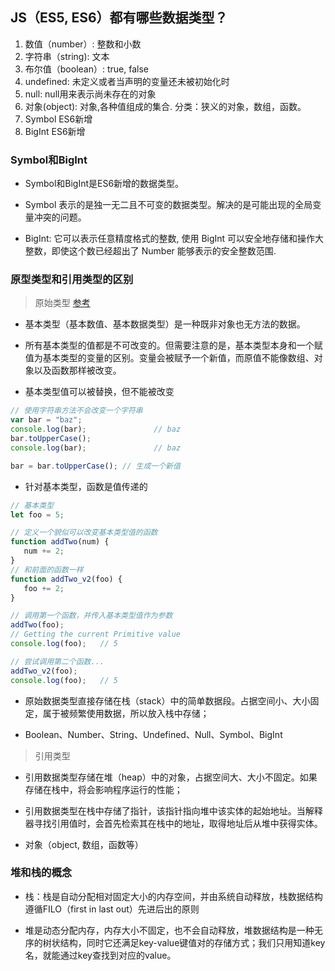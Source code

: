 ## JS（ES5, ES6）都有哪些数据类型？
1. 数值（number）: 整数和小数          
2. 字符串（string): 文本              
3. 布尔值（boolean）: true, false     
4. undefined: 未定义或者当声明的变量还未被初始化时                
5. null: null用来表示尚未存在的对象
6. 对象(object): 对象,各种值组成的集合. 分类：狭义的对象，数组，函数。
7. Symbol   ES6新增
8. BigInt   ES6新增


### Symbol和BigInt
- Symbol和BigInt是ES6新增的数据类型。
- Symbol 表示的是独一无二且不可变的数据类型。解决的是可能出现的全局变量冲突的问题。

- BigInt: 它可以表示任意精度格式的整数, 使用 BigInt 可以安全地存储和操作大整数，即使这个数已经超出了 Number 能够表示的安全整数范围.

### 原型类型和引用类型的区别
> 原始类型 [参考](https://developer.mozilla.org/zh-CN/docs/Web/JavaScript/Data_structures)

- 基本类型（基本数值、基本数据类型）是一种既非对象也无方法的数据。

- 所有基本类型的值都是不可改变的。但需要注意的是，基本类型本身和一个赋值为基本类型的变量的区别。变量会被赋予一个新值，而原值不能像数组、对象以及函数那样被改变。

- 基本类型值可以被替换，但不能被改变

```js
// 使用字符串方法不会改变一个字符串
var bar = "baz";
console.log(bar);               // baz
bar.toUpperCase();
console.log(bar);               // baz

bar = bar.toUpperCase(); // 生成一个新值
```

- 针对基本类型，函数是值传递的
```js
// 基本类型
let foo = 5;

// 定义一个貌似可以改变基本类型值的函数
function addTwo(num) {
   num += 2;
}
// 和前面的函数一样
function addTwo_v2(foo) {
   foo += 2;
}

// 调用第一个函数，并传入基本类型值作为参数
addTwo(foo);
// Getting the current Primitive value
console.log(foo);   // 5

// 尝试调用第二个函数...
addTwo_v2(foo);
console.log(foo);   // 5
```

- 原始数据类型直接存储在栈（stack）中的简单数据段。占据空间小、大小固定，属于被频繁使用数据，所以放入栈中存储；

- Boolean、Number、String、Undefined、Null、Symbol、BigInt

> 引用类型

- 引用数据类型存储在堆（heap）中的对象，占据空间大、大小不固定。如果存储在栈中，将会影响程序运行的性能；

- 引用数据类型在栈中存储了指针，该指针指向堆中该实体的起始地址。当解释器寻找引用值时，会首先检索其在栈中的地址，取得地址后从堆中获得实体。

- 对象（object, 数组，函数等）

### 堆和栈的概念

- 栈：栈是自动分配相对固定大小的内存空间，并由系统自动释放，栈数据结构遵循FILO（first in last out）先进后出的原则

- 堆是动态分配内存，内存大小不固定，也不会自动释放，堆数据结构是一种无序的树状结构，同时它还满足key-value键值对的存储方式；我们只用知道key名，就能通过key查找到对应的value。
